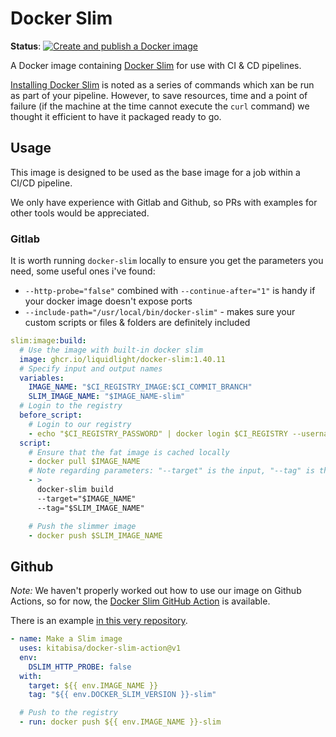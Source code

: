 # Docker Slim

**Status**: [![Create and publish a Docker image](https://github.com/liquidlight/docker-slim/actions/workflows/push-docker-image.yml/badge.svg)](https://github.com/liquidlight/docker-slim/actions/workflows/push-docker-image.yml)

A Docker image containing [Docker Slim](https://github.com/slimtoolkit/slim) for use with CI & CD pipelines.

[Installing Docker Slim](https://github.com/slimtoolkit/slim#installation) is noted as a series of commands which xan be run as part of your pipeline. However, to save resources, time and a point of failure (if the machine at the time cannot execute the `curl` command) we thought it efficient to have it packaged ready to go.

## Usage

This image is designed to be used as the base image for a job within a CI/CD pipeline.

We only have experience with Gitlab and Github, so PRs with examples for other tools would be appreciated.

### Gitlab

It is worth running `docker-slim` locally to ensure you get the parameters you need, some useful ones i've found:

- `--http-probe="false"` combined with `--continue-after="1"` is handy if your docker image doesn't expose ports
- `--include-path="/usr/local/bin/docker-slim"` - makes sure your custom scripts or files & folders are definitely included

```yaml
slim:image:build:
  # Use the image with built-in docker slim
  image: ghcr.io/liquidlight/docker-slim:1.40.11
  # Specify input and output names
  variables:
    IMAGE_NAME: "$CI_REGISTRY_IMAGE:$CI_COMMIT_BRANCH"
    SLIM_IMAGE_NAME: "$IMAGE_NAME-slim"
  # Login to the registry
  before_script:
    # Login to our registry
    - echo "$CI_REGISTRY_PASSWORD" | docker login $CI_REGISTRY --username $CI_REGISTRY_USER --password-stdin
  script:
    # Ensure that the fat image is cached locally
    - docker pull $IMAGE_NAME
    # Note regarding parameters: "--target" is the input, "--tag" is the output
    - >
      docker-slim build
      --target="$IMAGE_NAME"
      --tag="$SLIM_IMAGE_NAME"

    # Push the slimmer image
    - docker push $SLIM_IMAGE_NAME
```

## Github

_Note:_ We haven't properly worked out how to use our image on Github Actions, so for now, the [Docker Slim GitHub Action](https://github.com/marketplace/actions/docker-slim-github-action) is available.

There is an example [in this very repository](https://github.com/liquidlight/docker-slim/blob/main/.github/workflows/push-docker-image.yml).

```yaml
- name: Make a Slim image
  uses: kitabisa/docker-slim-action@v1
  env:
    DSLIM_HTTP_PROBE: false
  with:
    target: ${{ env.IMAGE_NAME }}
    tag: "${{ env.DOCKER_SLIM_VERSION }}-slim"

  # Push to the registry
  - run: docker push ${{ env.IMAGE_NAME }}-slim
```
